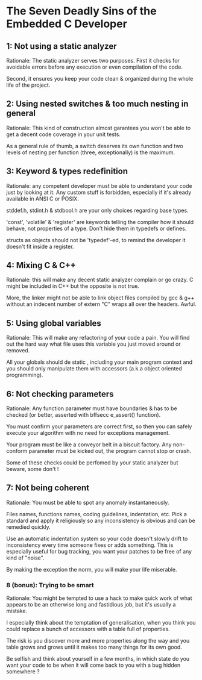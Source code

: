 # The Seven Deadly Sins of the Embedded C Developer

## 1: Not using a static analyzer
Rationale: The static analyzer serves two purposes. First it checks for avoidable errors
before any execution or even compilation of the code.

Second, it ensures you keep your code clean & organized during the whole life of
the project.

## 2: Using nested switches & too much nesting in general
Rationale: This kind of construction almost garantees you won't be able
to get a decent code coverage in your unit tests.

As a general rule of thumb, a switch deserves its own function and two levels of
nesting per function (three, exceptionally) is the maximum.

## 3: Keyword & types redefinition
Rationale: any competent developer must be able to understand your code just by looking
at it. Any custom stuff is forbidden, especially if it's already available in ANSI C
or POSIX.

stddef.h, stdint.h & stdbool.h are your only choices regarding base types.

'const', 'volatile' & 'register' are keywords telling the compiler how it should behave,
not properties of a type. Don't hide them in typedefs or defines.

structs as objects should not be 'typedef'-ed, to remind the developer it doesn't fit
inside a register.

## 4: Mixing C & C++
Rationale: this will make any decent static analyzer complain or go crazy. C might be
included in C++ but the opposite is not true.

More, the linker might not be able to link object files compiled by gcc & g++ without
an indecent number of extern "C" wraps all over the headers. Awful.

## 5: Using global variables
Rationale: This will make any refactoring of your code a pain. You will find out the hard
way what file uses this variable you just moved around or removed.

All your globals should de static , including your main program context and you should
only manipulate them with accessors (a.k.a object oriented programming).

## 6: Not checking parameters
Rationale: Any function parameter must have boundaries & has to be checked
(or better, asserted with bffsecc e_assert() function).

You must confirm your parameters are correct first, so then you can safely execute your
algorithm with no need for exceptions management.

Your program must be like a conveyor belt in a biscuit factory. Any non-conform
parameter must be kicked out, the program cannot stop or crash.

Some of these checks could be perfomed by your static analyzer but beware, some
don't !

## 7: Not being coherent
Rationale: You must be able to spot any anomaly instantaneously.

Files names, functions names, coding guidelines, indentation, etc. Pick a standard and
apply it religiously so any inconsistency is obvious and can be remedied quickly.

Use an automatic indentation system so your code doesn't slowly drift to inconsistency
every time someone fixes or adds something. This is especially useful for bug tracking,
you want your patches to be free of any kind of "noise".

By making the exception the norm, you will make your life miserable.

### 8 (bonus): Trying to be smart
Rationale: You might be tempted to use a hack to make quick work of what appears to be
an otherwise long and fastidious job, but it's usually a mistake.

I especially think about the temptation of generalisation, when you think you could
replace a bunch of accessors with a table full of properties.

The risk is you discover more and more properties along the way and you table grows
and grows until it makes too many things for its own good.

Be selfish and think about yourself in a few months, in which state do you want your
code to be when it will come back to you with a bug hidden somewhere ?
